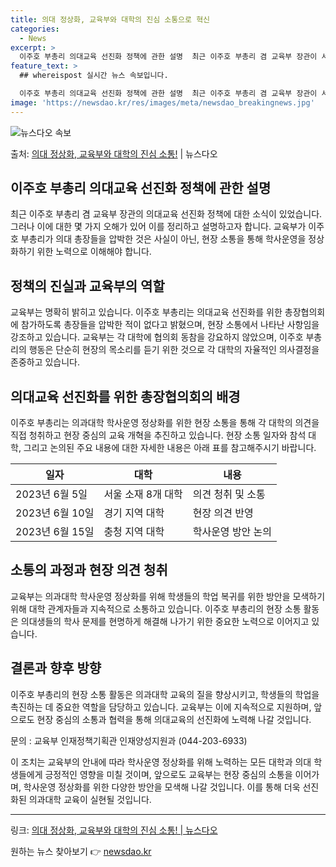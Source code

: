```yaml
---
title: 의대 정상화, 교육부와 대학의 진심 소통으로 혁신
categories:
  - News
excerpt: >
  이주호 부총리 의대교육 선진화 정책에 관한 설명  최근 이주호 부총리 겸 교육부 장관이 서울지역 의대 총장들…
feature_text: >
  ## whereispost 실시간 뉴스 속보입니다.

  이주호 부총리 의대교육 선진화 정책에 관한 설명  최근 이주호 부총리 겸 교육부 장관이 서울지역 의대 총장들…
image: 'https://newsdao.kr/res/images/meta/newsdao_breakingnews.jpg'
---
```


![뉴스다오 속보](https://newsdao.kr/res/images/meta/newsdao_breakingnews.jpg)

<p>출처: <a href="https://newsdao.kr/4180" rel="dofollow">의대 정상화, 교육부와 대학의 진심 소통!</a> | 뉴스다오</p>

<h2 data-ke-size="size26">이주호 부총리 의대교육 선진화 정책에 관한 설명</h2>
<p data-ke-size="size16">최근 이주호 부총리 겸 교육부 장관의 의대교육 선진화 정책에 대한 소식이 있었습니다. 그러나 이에 대한 몇 가지 오해가 있어 이를 정리하고 설명하고자 합니다. 교육부가 이주호 부총리가 의대 총장들을 압박한 것은 사실이 아닌, 현장 소통을 통해 학사운영을 정상화하기 위한 노력으로 이해해야 합니다.</p>

<h2 data-ke-size="size26">정책의 진실과 교육부의 역할</h2>
<p data-ke-size="size16">교육부는 명확히 밝히고 있습니다. 이주호 부총리는 의대교육 선진화를 위한 총장협의회에 참가하도록 총장들을 압박한 적이 없다고 밝혔으며, 현장 소통에서 나타난 사항임을 강조하고 있습니다. 교육부는 각 대학에 협의회 동참을 강요하지 않았으며, 이주호 부총리의 행동은 단순히 현장의 목소리를 듣기 위한 것으로 각 대학의 자율적인 의사결정을 존중하고 있습니다.</p>

<h2 data-ke-size="size26">의대교육 선진화를 위한 총장협의회의 배경</h2>
<p data-ke-size="size16">이주호 부총리는 의과대학 학사운영 정상화를 위한 현장 소통을 통해 각 대학의 의견을 직접 청취하고 현장 중심의 교육 개혁을 추진하고 있습니다. 현장 소통 일자와 참석 대학, 그리고 논의된 주요 내용에 대한 자세한 내용은 아래 표를 참고해주시기 바랍니다.</p>

<table>
	<thead>
		<tr>
			<th>일자</th>
			<th>대학</th>
			<th>내용</th>
		</tr>
	</thead>
	<tbody>
		<tr>
			<td>2023년 6월 5일</td>
			<td>서울 소재 8개 대학</td>
			<td>의견 청취 및 소통</td>
		</tr>
		<tr>
			<td>2023년 6월 10일</td>
			<td>경기 지역 대학</td>
			<td>현장 의견 반영</td>
		</tr>
		<tr>
			<td>2023년 6월 15일</td>
			<td>충청 지역 대학</td>
			<td>학사운영 방안 논의</td>
		</tr>
	</tbody>
</table>

<h2 data-ke-size="size26">소통의 과정과 현장 의견 청취</h2>
<p data-ke-size="size16">교육부는 의과대학 학사운영 정상화를 위해 학생들의 학업 복귀를 위한 방안을 모색하기 위해 대학 관계자들과 지속적으로 소통하고 있습니다. 이주호 부총리의 현장 소통 활동은 의대생들의 학사 문제를 현명하게 해결해 나가기 위한 중요한 노력으로 이어지고 있습니다.</p>

<h2 data-ke-size="size26">결론과 향후 방향</h2>
<p data-ke-size="size16">이주호 부총리의 현장 소통 활동은 의과대학 교육의 질을 향상시키고, 학생들의 학업을 촉진하는 데 중요한 역할을 담당하고 있습니다. 교육부는 이에 지속적으로 지원하며, 앞으로도 현장 중심의 소통과 협력을 통해 의대교육의 선진화에 노력해 나갈 것입니다.</p>
<p data-ke-size="size16">문의 : 교육부 인재정책기획관 인재양성지원과 (044-203-6933)</p>

<p data-ke-size="size16">이 조치는 교육부의 안내에 따라 학사운영 정상화를 위해 노력하는 모든 대학과 의대 학생들에게 긍정적인 영향을 미칠 것이며, 앞으로도 교육부는 현장 중심의 소통을 이어가며, 학사운영 정상화를 위한 다양한 방안을 모색해 나갈 것입니다. 이를 통해 더욱 선진화된 의과대학 교육이 실현될 것입니다.</p>

<hr>

링크: <a href="https://newsdao.kr/4180" target="_blank">의대 정상화, 교육부와 대학의 진심 소통! | 뉴스다오</a> 

원하는 뉴스 찾아보기 👉 <a href="https://newsdao.kr" rel="dofollow">newsdao.kr</a>


